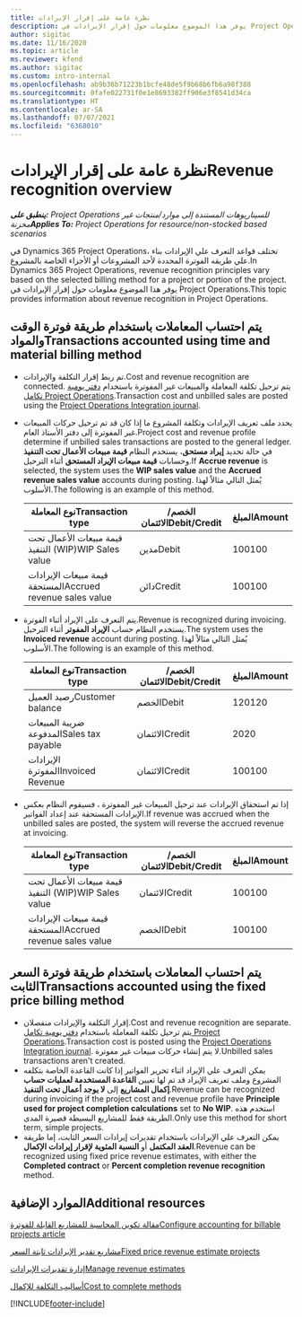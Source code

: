 ```yaml
---
title: نظرة عامة على إقرار الإيرادات
description: يوفر هذا الموضوع معلومات حول إقرار الإيرادات في Project Operations.
author: sigitac
ms.date: 11/16/2020
ms.topic: article
ms.reviewer: kfend
ms.author: sigitac
ms.custom: intro-internal
ms.openlocfilehash: ab9b36b71223b1bcfe48de5f9b68b6fb6a98f388
ms.sourcegitcommit: 0fafe022731f0e1e8693382ff906e3f8541d34ca
ms.translationtype: HT
ms.contentlocale: ar-SA
ms.lasthandoff: 07/07/2021
ms.locfileid: "6368010"
---
```

# <a name="revenue-recognition-overview"></a><span data-ttu-id="6717a-103">نظرة عامة على إقرار الإيرادات</span><span class="sxs-lookup"><span data-stu-id="6717a-103">Revenue recognition overview</span></span>

<span data-ttu-id="6717a-104">_**ينطبق على:** Project Operations للسيناريوهات المستندة إلى موارد/منتجات غير مخزنة‬_</span><span class="sxs-lookup"><span data-stu-id="6717a-104">_**Applies To:** Project Operations for resource/non-stocked based scenarios_</span></span>

<span data-ttu-id="6717a-105">في Dynamics 365 Project Operations، تختلف قواعد التعرف علي الإيرادات بناء علي طريقه الفوترة المحددة لأحد المشروعات أو الأجزاء الخاصة بالمشروع.</span><span class="sxs-lookup"><span data-stu-id="6717a-105">In Dynamics 365 Project Operations, revenue recognition principles vary based on the selected billing method for a project or portion of the project.</span></span> <span data-ttu-id="6717a-106">يوفر هذا الموضوع معلومات حول إقرار الإيرادات في Project Operations.</span><span class="sxs-lookup"><span data-stu-id="6717a-106">This topic provides information about revenue recognition in Project Operations.</span></span>

## <a name="transactions-accounted-using-time-and-material-billing-method"></a><span data-ttu-id="6717a-107">يتم احتساب المعاملات باستخدام طريقة فوترة الوقت والمواد</span><span class="sxs-lookup"><span data-stu-id="6717a-107">Transactions accounted using time and material billing method</span></span>

- <span data-ttu-id="6717a-108">تم ربط إقرار التكلفة والإيرادات.</span><span class="sxs-lookup"><span data-stu-id="6717a-108">Cost and revenue recognition are connected.</span></span> <span data-ttu-id="6717a-109">يتم ترحيل تكلفة المعاملة والمبيعات غير المفوترة باستخدام [دفتر يومية تكامل Project Operations](../project-accounting/project-operations-integration-journal.md).</span><span class="sxs-lookup"><span data-stu-id="6717a-109">Transaction cost and unbilled sales are posted using the [Project Operations Integration journal](../project-accounting/project-operations-integration-journal.md).</span></span>
- <span data-ttu-id="6717a-110">يحدد ملف تعريف الإيرادات وتكلفة المشروع ما إذا كان قد تم ترحيل حركات المبيعات غير المفوترة إلى دفتر الأستاذ العام.</span><span class="sxs-lookup"><span data-stu-id="6717a-110">Project cost and revenue profile determine if unbilled sales transactions are posted to the general ledger.</span></span> <span data-ttu-id="6717a-111">في حالة تحديد **إيراد مستحق**، يستخدم النظام **قيمة مبيعات الأعمال تحت التنفيذ** وحسابات **قيمة مبيعات الإيراد المستحق** أثناء الترحيل.</span><span class="sxs-lookup"><span data-stu-id="6717a-111">If **Accrue revenue** is selected, the system uses the **WIP sales value** and the **Accrued revenue sales value** accounts during posting.</span></span> <span data-ttu-id="6717a-112">يُمثل التالي مثالاً لهذا الأسلوب.</span><span class="sxs-lookup"><span data-stu-id="6717a-112">The following is an example of this method.</span></span>  

  | <span data-ttu-id="6717a-113">نوع المعاملة</span><span class="sxs-lookup"><span data-stu-id="6717a-113">Transaction type</span></span> | <span data-ttu-id="6717a-114">الخصم/الائتمان</span><span class="sxs-lookup"><span data-stu-id="6717a-114">Debit/Credit</span></span> | <span data-ttu-id="6717a-115">المبلغ</span><span class="sxs-lookup"><span data-stu-id="6717a-115">Amount</span></span> |
  | --- | --- | --- |
  | <span data-ttu-id="6717a-116">قيمة مبيعات الأعمال تحت التنفيذ (WIP)</span><span class="sxs-lookup"><span data-stu-id="6717a-116">WIP Sales value</span></span> | <span data-ttu-id="6717a-117">مدين</span><span class="sxs-lookup"><span data-stu-id="6717a-117">Debit</span></span> | <span data-ttu-id="6717a-118">100</span><span class="sxs-lookup"><span data-stu-id="6717a-118">100</span></span> |
  | <span data-ttu-id="6717a-119">قيمة مبيعات الإيرادات المستحقة</span><span class="sxs-lookup"><span data-stu-id="6717a-119">Accrued revenue sales value</span></span> | <span data-ttu-id="6717a-120">دائن‬</span><span class="sxs-lookup"><span data-stu-id="6717a-120">Credit</span></span> | <span data-ttu-id="6717a-121">100</span><span class="sxs-lookup"><span data-stu-id="6717a-121">100</span></span> |

- <span data-ttu-id="6717a-122">يتم التعرف على الإيراد أثناء الفوترة.</span><span class="sxs-lookup"><span data-stu-id="6717a-122">Revenue is recognized during invoicing.</span></span> <span data-ttu-id="6717a-123">يستخدم النظام حساب **الإيراد المفوتر** أثناء الترحيل.</span><span class="sxs-lookup"><span data-stu-id="6717a-123">The system uses the **Invoiced revenue** account during posting.</span></span> <span data-ttu-id="6717a-124">يُمثل التالي مثالاً لهذا الأسلوب.</span><span class="sxs-lookup"><span data-stu-id="6717a-124">The following is an example of this method.</span></span>  

  | <span data-ttu-id="6717a-125">نوع المعاملة</span><span class="sxs-lookup"><span data-stu-id="6717a-125">Transaction type</span></span> | <span data-ttu-id="6717a-126">الخصم/الائتمان</span><span class="sxs-lookup"><span data-stu-id="6717a-126">Debit/Credit</span></span> | <span data-ttu-id="6717a-127">المبلغ</span><span class="sxs-lookup"><span data-stu-id="6717a-127">Amount</span></span> |
  | --- | --- | --- |
  | <span data-ttu-id="6717a-128">رصيد العميل</span><span class="sxs-lookup"><span data-stu-id="6717a-128">Customer balance</span></span> | <span data-ttu-id="6717a-129">الخصم</span><span class="sxs-lookup"><span data-stu-id="6717a-129">Debit</span></span> | <span data-ttu-id="6717a-130">120</span><span class="sxs-lookup"><span data-stu-id="6717a-130">120</span></span> |
  | <span data-ttu-id="6717a-131">ضريبة المبيعات المدفوعة</span><span class="sxs-lookup"><span data-stu-id="6717a-131">Sales tax payable</span></span> | <span data-ttu-id="6717a-132">الائتمان</span><span class="sxs-lookup"><span data-stu-id="6717a-132">Credit</span></span> | <span data-ttu-id="6717a-133">20</span><span class="sxs-lookup"><span data-stu-id="6717a-133">20</span></span> |
  | <span data-ttu-id="6717a-134">الإيرادات المفوترة</span><span class="sxs-lookup"><span data-stu-id="6717a-134">Invoiced Revenue</span></span> | <span data-ttu-id="6717a-135">الائتمان</span><span class="sxs-lookup"><span data-stu-id="6717a-135">Credit</span></span> | <span data-ttu-id="6717a-136">100</span><span class="sxs-lookup"><span data-stu-id="6717a-136">100</span></span> |

- <span data-ttu-id="6717a-137">إذا تم استحقاق الإيرادات عند ترحيل المبيعات غير المفوترة ، فسيقوم النظام بعكس الإيرادات المستحقة عند إعداد الفواتير.</span><span class="sxs-lookup"><span data-stu-id="6717a-137">If revenue was accrued when the unbilled sales are posted, the system will reverse the accrued revenue at invoicing.</span></span>

  | <span data-ttu-id="6717a-138">نوع المعاملة</span><span class="sxs-lookup"><span data-stu-id="6717a-138">Transaction type</span></span> | <span data-ttu-id="6717a-139">الخصم/الائتمان</span><span class="sxs-lookup"><span data-stu-id="6717a-139">Debit/Credit</span></span> | <span data-ttu-id="6717a-140">المبلغ</span><span class="sxs-lookup"><span data-stu-id="6717a-140">Amount</span></span> |
  | --- | --- | --- |
  | <span data-ttu-id="6717a-141">قيمة مبيعات الأعمال تحت التنفيذ (WIP)</span><span class="sxs-lookup"><span data-stu-id="6717a-141">WIP Sales value</span></span> | <span data-ttu-id="6717a-142">الائتمان</span><span class="sxs-lookup"><span data-stu-id="6717a-142">Credit</span></span> | <span data-ttu-id="6717a-143">100</span><span class="sxs-lookup"><span data-stu-id="6717a-143">100</span></span> |
  | <span data-ttu-id="6717a-144">قيمة مبيعات الإيرادات المستحقة</span><span class="sxs-lookup"><span data-stu-id="6717a-144">Accrued revenue sales value</span></span> | <span data-ttu-id="6717a-145">الخصم</span><span class="sxs-lookup"><span data-stu-id="6717a-145">Debit</span></span> | <span data-ttu-id="6717a-146">100</span><span class="sxs-lookup"><span data-stu-id="6717a-146">100</span></span> |

## <a name="transactions-accounted-using-the-fixed-price-billing-method"></a><span data-ttu-id="6717a-147">يتم احتساب المعاملات باستخدام طريقة فوترة السعر الثابت</span><span class="sxs-lookup"><span data-stu-id="6717a-147">Transactions accounted using the fixed price billing method</span></span>

- <span data-ttu-id="6717a-148">إقرار التكلفة والإيرادات منفصلان.</span><span class="sxs-lookup"><span data-stu-id="6717a-148">Cost and revenue recognition are separate.</span></span> <span data-ttu-id="6717a-149">يتم ترحيل تكلفة المعاملة باستخدام [دفتر يومية تكامل Project Operations](../project-accounting/project-operations-integration-journal.md).</span><span class="sxs-lookup"><span data-stu-id="6717a-149">Transaction cost is posted using the [Project Operations Integration journal](../project-accounting/project-operations-integration-journal.md).</span></span> <span data-ttu-id="6717a-150">لا يتم إنشاء حركات مبيعات غير مفوترة.</span><span class="sxs-lookup"><span data-stu-id="6717a-150">Unbilled sales transactions aren't created.</span></span>
- <span data-ttu-id="6717a-151">يمكن التعرف علي الإيراد اثناء تحرير الفواتير إذا كانت القاعدة الخاصة بتكلفه المشروع وملف تعريف الإيراد قد تم لها تعيين **القاعدة المستخدمة لعمليات حساب إكمال المشاريع** إلى **لا يوجد أعمال تحت التنفيذ**.</span><span class="sxs-lookup"><span data-stu-id="6717a-151">Revenue can be recognized during invoicing if the project cost and revenue profile have **Principle used for project completion calculations** set to **No WIP**.</span></span> <span data-ttu-id="6717a-152">استخدم هذه الطريقة فقط للمشاريع البسيطة قصيرة المدى.</span><span class="sxs-lookup"><span data-stu-id="6717a-152">Only use this method for short term, simple projects.</span></span>
- <span data-ttu-id="6717a-153">يمكن التعرف علي الإيرادات باستخدام تقديرات إيرادات السعر الثابت، إما طريقة **العقد المكتمل** أو **النسبة المئوية لإقرار إيرادات الإكمال**.</span><span class="sxs-lookup"><span data-stu-id="6717a-153">Revenue can be recognized using fixed price revenue estimates, with either the **Completed contract** or **Percent completion revenue recognition** method.</span></span>

## <a name="additional-resources"></a><span data-ttu-id="6717a-154">الموارد الإضافية</span><span class="sxs-lookup"><span data-stu-id="6717a-154">Additional resources</span></span>
[<span data-ttu-id="6717a-155">مقالة تكوين المحاسبة للمشاريع القابلة للفوترة</span><span class="sxs-lookup"><span data-stu-id="6717a-155">Configure accounting for billable projects article</span></span>](../project-accounting/configure-accounting-billable-projects.md)

[<span data-ttu-id="6717a-156">مشاريع تقدير الإيرادات ثابتة السعر</span><span class="sxs-lookup"><span data-stu-id="6717a-156">Fixed price revenue estimate projects</span></span>](rev-rec-percentage-completion-method.md)

[<span data-ttu-id="6717a-157">إدارة تقديرات الإيرادات</span><span class="sxs-lookup"><span data-stu-id="6717a-157">Manage revenue estimates</span></span>](rev-rec-completed-contract-method.md)

[<span data-ttu-id="6717a-158">أساليب التكلفة للإكمال</span><span class="sxs-lookup"><span data-stu-id="6717a-158">Cost to complete methods</span></span>](cost-complete-methods.md)


[!INCLUDE[footer-include](../includes/footer-banner.md)]